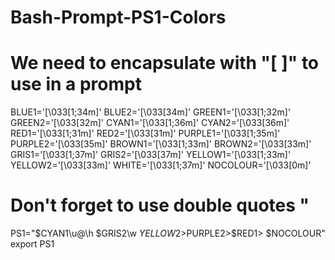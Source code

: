 # Bash-Prompt-PS1-Colors

# We need to encapsulate with "\[ \]" to use in a prompt
BLUE1='\[\033[1;34m\]'
BLUE2='\[\033[34m\]'
GREEN1='\[\033[1;32m\]'
GREEN2='\[\033[32m\]'
CYAN1='\[\033[1;36m\]'
CYAN2='\[\033[36m\]'
RED1='\[\033[1;31m\]'
RED2='\[\033[31m\]'
PURPLE1='\[\033[1;35m\]'
PURPLE2='\[\033[35m\]'
BROWN1='\[\033[1;33m\]'
BROWN2='\[\033[33m\]'
GRIS1='\[\033[1;37m\]'
GRIS2='\[\033[37m\]'
YELLOW1='\[\033[1;33m\]'
YELLOW2='\[\033[33m\]'
WHITE='\[\033[1;37m\]'
NOCOLOUR='\[\033[0m\]'

# Don't forget to use double quotes "
PS1="$CYAN1\u@\h $GRIS2\w $YELLOW2>$PURPLE2>$RED1> $NOCOLOUR"
export PS1
